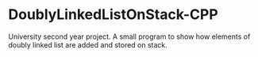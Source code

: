 # DoublyLinkedListOnStack-CPP
University second year project. A small program to show how elements of doubly linked list are added and stored on stack.
